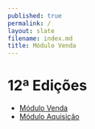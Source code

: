 ```yaml
---
published: true
permalink: /
layout: slate
filename: index.md
title: Módulo Venda
---  
```


# 12ª Edições

* [Módulo Venda](/modulo-venda)
* [Módulo Aquisição](/modulo-aquisicao)